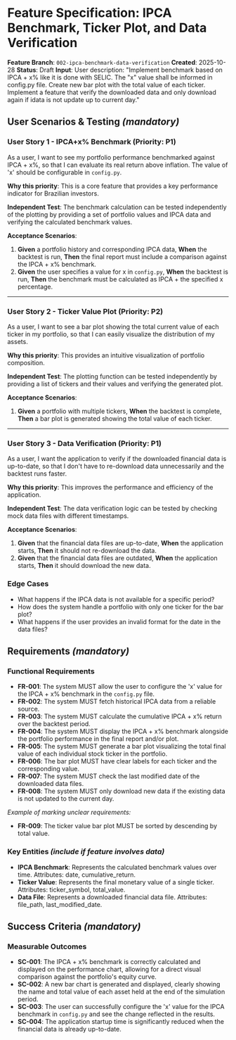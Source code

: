 # Feature Specification: IPCA Benchmark, Ticker Plot, and Data Verification

**Feature Branch**: `002-ipca-benchmark-data-verification`
**Created**: 2025-10-28
**Status**: Draft
**Input**: User description: "Implement benchmark based on IPCA + x% like it is done with SELIC. The "x" value shall be informed in config.py file. Create new bar plot with the total value of each ticker. Implement a feature that verify the downloaded data and only download again if idata is not update up to current day."

## User Scenarios & Testing *(mandatory)*

### User Story 1 - IPCA+x% Benchmark (Priority: P1)

As a user, I want to see my portfolio performance benchmarked against IPCA + x%, so that I can evaluate its real return above inflation. The value of 'x' should be configurable in `config.py`.

**Why this priority**: This is a core feature that provides a key performance indicator for Brazilian investors.

**Independent Test**: The benchmark calculation can be tested independently of the plotting by providing a set of portfolio values and IPCA data and verifying the calculated benchmark values.

**Acceptance Scenarios**:

1. **Given** a portfolio history and corresponding IPCA data, **When** the backtest is run, **Then** the final report must include a comparison against the IPCA + x% benchmark.
2. **Given** the user specifies a value for x in `config.py`, **When** the backtest is run, **Then** the benchmark must be calculated as IPCA + the specified x percentage.

---

### User Story 2 - Ticker Value Plot (Priority: P2)

As a user, I want to see a bar plot showing the total current value of each ticker in my portfolio, so that I can easily visualize the distribution of my assets.

**Why this priority**: This provides an intuitive visualization of portfolio composition.

**Independent Test**: The plotting function can be tested independently by providing a list of tickers and their values and verifying the generated plot.

**Acceptance Scenarios**:

1. **Given** a portfolio with multiple tickers, **When** the backtest is complete, **Then** a bar plot is generated showing the total value of each ticker.

---

### User Story 3 - Data Verification (Priority: P1)

As a user, I want the application to verify if the downloaded financial data is up-to-date, so that I don't have to re-download data unnecessarily and the backtest runs faster.

**Why this priority**: This improves the performance and efficiency of the application.

**Independent Test**: The data verification logic can be tested by checking mock data files with different timestamps.

**Acceptance Scenarios**:

1. **Given** that the financial data files are up-to-date, **When** the application starts, **Then** it should not re-download the data.
2. **Given** that the financial data files are outdated, **When** the application starts, **Then** it should download the new data.

### Edge Cases

- What happens if the IPCA data is not available for a specific period?
- How does the system handle a portfolio with only one ticker for the bar plot?
- What happens if the user provides an invalid format for the date in the data files?

## Requirements *(mandatory)*

### Functional Requirements

- **FR-001**: The system MUST allow the user to configure the 'x' value for the IPCA + x% benchmark in the `config.py` file.
- **FR-002**: The system MUST fetch historical IPCA data from a reliable source.
- **FR-003**: The system MUST calculate the cumulative IPCA + x% return over the backtest period.
- **FR-004**: The system MUST display the IPCA + x% benchmark alongside the portfolio performance in the final report and/or plot.
- **FR-005**: The system MUST generate a bar plot visualizing the total final value of each individual stock ticker in the portfolio.
- **FR-006**: The bar plot MUST have clear labels for each ticker and the corresponding value.
- **FR-007**: The system MUST check the last modified date of the downloaded data files.
- **FR-008**: The system MUST only download new data if the existing data is not updated to the current day.

*Example of marking unclear requirements:*

- **FR-009**: The ticker value bar plot MUST be sorted by descending by total value.

### Key Entities *(include if feature involves data)*

- **IPCA Benchmark**: Represents the calculated benchmark values over time. Attributes: date, cumulative_return.
- **Ticker Value**: Represents the final monetary value of a single ticker. Attributes: ticker_symbol, total_value.
- **Data File**: Represents a downloaded financial data file. Attributes: file_path, last_modified_date.

## Success Criteria *(mandatory)*

### Measurable Outcomes

- **SC-001**: The IPCA + x% benchmark is correctly calculated and displayed on the performance chart, allowing for a direct visual comparison against the portfolio's equity curve.
- **SC-002**: A new bar chart is generated and displayed, clearly showing the name and total value of each asset held at the end of the simulation period.
- **SC-003**: The user can successfully configure the 'x' value for the IPCA benchmark in `config.py` and see the change reflected in the results.
- **SC-004**: The application startup time is significantly reduced when the financial data is already up-to-date.